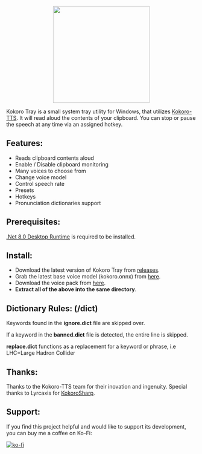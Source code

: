 <p align="center"> <img width="256" height="256" src="https://github.com/user-attachments/assets/6850bb03-57e6-45fa-9702-547f4a176b2c"></p>

Kokoro Tray is a small system tray utility for Windows, that utilizes [Kokoro-TTS](https://github.com/hexgrad/kokoro). It will read aloud the contents of your clipboard. You can stop or pause the speech at any time via an assigned hotkey.

## Features:

* Reads clipboard contents aloud
* Enable / Disable clipboard monitoring
* Many voices to choose from
* Change voice model
* Control speech rate
* Presets
* Hotkeys
* Pronunciation dictionaries support

## Prerequisites:

[.Net 8.0 Desktop Runtime](https://dotnet.microsoft.com/en-us/download/dotnet/8.0) is required to be installed.

## Install:

- Download the latest version of Kokoro Tray from [releases](https://github.com/jame25/Kokoro-Tray/releases/).
- Grab the latest base voice model (kokoro.onnx) from [here](https://github.com/taylorchu/kokoro-onnx/releases/).
- Download the voice pack from [here](https://github.com/jame25/Kokoro-Tray/releases/).
- <b>Extract all of the above into the same directory</b>.

## Dictionary Rules: (/dict)

Keywords found in the **ignore.dict** file are skipped over. 

If a keyword in the **banned.dict** file is detected, the entire line is skipped.

**replace.dict** functions as a replacement for a keyword or phrase, i.e LHC=Large Hadron Collider

## Thanks:

Thanks to the Kokoro-TTS team for their inovation and ingenuity.
Special thanks to Lyrcaxis for [KokoroSharp](https://github.com/Lyrcaxis/KokoroSharp).

## Support:

If you find this project helpful and would like to support its development, you can buy me a coffee on Ko-Fi:

[![ko-fi](https://ko-fi.com/img/githubbutton_sm.svg)](https://ko-fi.com/jame25)


